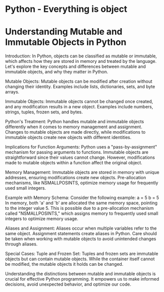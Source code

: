 # Python - Everything is object

# Understanding Mutable and Immutable Objects in Python

Introduction:
In Python, objects can be classified as mutable or immutable, which affects how they are stored in memory and treated by the language. Let's explore the key concepts and differences between mutable and immutable objects, and why they matter in Python.

Mutable Objects:
Mutable objects can be modified after creation without changing their identity. Examples include lists, dictionaries, sets, and byte arrays.

Immutable Objects:
Immutable objects cannot be changed once created, and any modification results in a new object. Examples include numbers, strings, tuples, frozen sets, and bytes.

Python's Treatment:
Python handles mutable and immutable objects differently when it comes to memory management and assignment. Changes to mutable objects are made directly, while modifications to immutable objects create new objects with different identities.

Implications for Function Arguments:
Python uses a "pass-by-assignment" mechanism for passing arguments to functions. Immutable objects are straightforward since their values cannot change. However, modifications made to mutable objects within a function affect the original object.

Memory Management:
Immutable objects are stored in memory with unique addresses, ensuring modifications create new objects. Pre-allocation mechanisms, like NSMALLPOSINTS, optimize memory usage for frequently used small integers.

Example with Memory Schema:
Consider the following example:
a = 5
b = 5
In memory, both 'a' and 'b' are allocated the same memory space, pointing to the integer value 5. This is possible due to a pre-allocation mechanism called "NSMALLPOSINTS," which assigns memory to frequently used small integers to optimize memory usage.

Aliases and Assignment:
Aliases occur when multiple variables refer to the same object. Assignment statements create aliases in Python. Care should be taken when working with mutable objects to avoid unintended changes through aliases.

Special Cases: Tuple and Frozen Set:
Tuples and frozen sets are immutable objects but can contain mutable objects. While the container itself cannot be modified, the mutable objects it holds can be changed.

Understanding the distinctions between mutable and immutable objects is crucial for effective Python programming. It empowers us to make informed decisions, avoid unexpected behavior, and optimize our code.